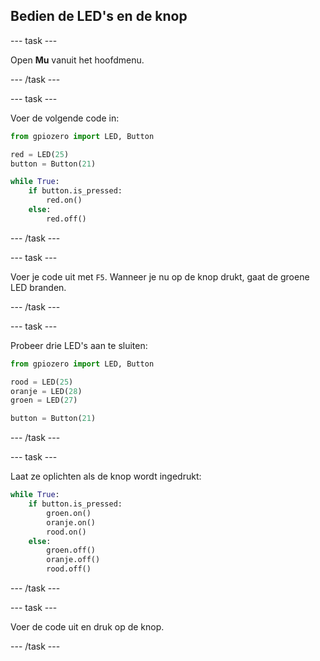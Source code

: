 ## Bedien de LED's en de knop

--- task ---

Open **Mu** vanuit het hoofdmenu.

--- /task ---

--- task ---

Voer de volgende code in:

```python
from gpiozero import LED, Button

red = LED(25)
button = Button(21)

while True:
    if button.is_pressed:
        red.on()
    else:
        red.off()
```

--- /task ---

--- task ---

Voer je code uit met `F5`. Wanneer je nu op de knop drukt, gaat de groene LED branden.

--- /task ---

--- task ---

Probeer drie LED's aan te sluiten:

```python
from gpiozero import LED, Button

rood = LED(25)
oranje = LED(28)
groen = LED(27)

button = Button(21)
```

--- /task ---

--- task ---

Laat ze oplichten als de knop wordt ingedrukt:

```python
while True:
    if button.is_pressed:
        groen.on()
        oranje.on()
        rood.on()
    else:
        groen.off()
        oranje.off()
        rood.off()
```

--- /task ---

--- task ---

Voer de code uit en druk op de knop.

--- /task ---